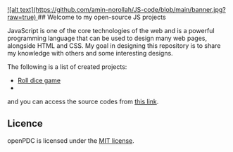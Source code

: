 <a href="https://amin-norollah.github.io/JS-code/">
![alt text](https://github.com/amin-norollah/JS-code/blob/main/banner.jpg?raw=true)
</a>
## Welcome to my open-source JS projects

JavaScript is one of the core technologies of the web and is a powerful programming language that can be used to design many web pages, alongside HTML and CSS. My goal in designing this repository is to share my knowledge with others and some interesting designs.

The following is a list of created projects:

- [Roll dice game](https://amin-norollah.github.io/JS-code/Games/RollDice)
- 
and you can access the source codes from [this link](https://github.com/amin-norollah/JS-code).

## Licence
openPDC is licensed under the [MIT license](https://opensource.org/licenses/MIT).
